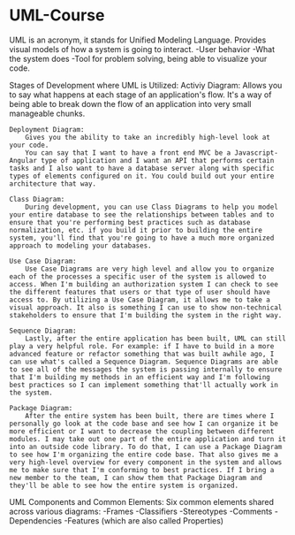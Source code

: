 # UML-Course
UML is an acronym, it stands for Unified Modeling Language.
Provides visual models of how a system is going to interact.
-User behavior
-What the system does
-Tool for problem solving, being able to visualize your code.

Stages of Development where UML is Utilized:
    Activiy Diagram: 
        Allows you to say what happens at each stage of an application's flow. It's a way of being able to break down the flow of an application into very small manageable chunks.

    Deployment Diagram:
        Gives you the ability to take an incredibly high-level look at your code.
        You can say that I want to have a front end MVC be a Javascript-Angular type of application and I want an API that performs certain tasks and I also want to have a database server along with specific types of elements configured on it. You could build out your entire architecture that way.

    Class Diagram:
        During development, you can use Class Diagrams to help you model your entire database to see the relationships between tables and to ensure that you're performing best practices such as database normalization, etc. if you build it prior to building the entire system, you'll find that you're going to have a much more organized approach to modeling your databases.

    Use Case Diagram:
        Use Case Diagrams are very high level and allow you to organize each of the processes a specific user of the system is allowed to access. When I'm building an authorization system I can check to see the different features that users or that type of user should have access to. By utilizing a Use Case Diagram, it allows me to take a visual approach. It also is something I can use to show non-technical stakeholders to ensure that I'm building the system in the right way.

    Sequence Diagram:
        Lastly, after the entire application has been built, UML can still play a very helpful role. For example: if I have to build in a more advanced feature or refactor something that was built awhile ago, I can use what's called a Sequence Diagram. Sequence Diagrams are able to see all of the messages the system is passing internally to ensure that I'm building my methods in an efficient way and I'm following best practices so I can implement something that'll actually work in the system.

    Package Diagram:
        After the entire system has been built, there are times where I personally go look at the code base and see how I can organize it be more efficient or I want to decrease the coupling between different modules. I may take out one part of the entire application and turn it into an outside code library. To do that, I can use a Package Diagram to see how I'm organizing the entire code base. That also gives me a very high-level overview for every component in the system and allows me to make sure that I'm conforming to best practices. If I bring a new member to the team, I can show them that Package Diagram and they'll be able to see how the entire system is organized.

UML Components and Common Elements:
    Six common elements shared across various diagrams:
        -Frames
        -Classifiers
        -Stereotypes
        -Comments
        -Dependencies
        -Features (which are also called Properties)



